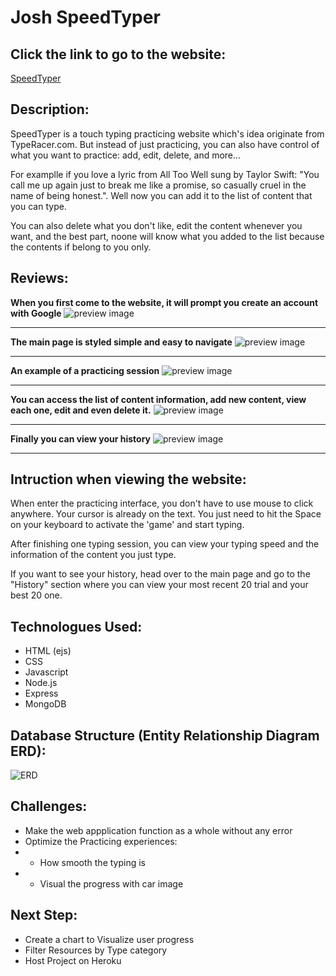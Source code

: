 # Josh SpeedTyper

## Click the link to go to the website:

[SpeedTyper](https://josh-speedtyper.herokuapp.com/)

## Description:

SpeedTyper is a touch typing practicing website which's idea originate from TypeRacer.com. But instead of just practicing, you can also have control of what you want to practice: add, edit, delete, and more...

For examplle if you love a lyric from All Too Well sung by Taylor Swift: "You call me up again just to break me like a promise, so casually cruel in the name of being honest.". Well now you can add it to the list of content that you can type.

You can also delete what you don't like, edit the content whenever you want, and the best part, noone will know what you added to the list because the contents if belong to you only.

## Reviews:

**When you first come to the website, it will prompt you create an account with Google**
![preview image](https://github.com/josh-normal/Josh-SpeedTyper/blob/master/img/preview_1.png)

---

**The main page is styled simple and easy to navigate**
![preview image](https://github.com/josh-normal/Josh-SpeedTyper/blob/master/img/preview_2.png)

---

**An example of a practicing session**
![preview image](https://github.com/josh-normal/Josh-SpeedTyper/blob/master/img/preview_3.png)

---

**You can access the list of content information, add new content, view each one, edit and even delete it.**
![preview image](https://github.com/josh-normal/Josh-SpeedTyper/blob/master/img/preview_4.png)

---

**Finally you can view your history**
![preview image](https://github.com/josh-normal/Josh-SpeedTyper/blob/master/img/preview_5.png)

---

## Intruction when viewing the website:

When enter the practicing interface, you don't have to use mouse to click anywhere. Your cursor is already on the text. You just need to hit the Space on your keyboard to activate the 'game' and start typing.

After finishing one typing session, you can view your typing speed and the information of the content you just type.

If you want to see your history, head over to the main page and go to the "History" section where you can view your most recent 20 trial and your best 20 one.

## Technologues Used:

- HTML (ejs)
- CSS
- Javascript
- Node.js
- Express
- MongoDB

## Database Structure (Entity Relationship Diagram ERD):

![ERD](https://github.com/josh-normal/Josh-SpeedTyper/blob/master/img/ERD.png)

## Challenges:

- Make the web appplication function as a whole without any error
- Optimize the Practicing experiences:
- - How smooth the typing is
- - Visual the progress with car image

## Next Step:

- Create a chart to Visualize user progress
- Filter Resources by Type category
- Host Project on Heroku
